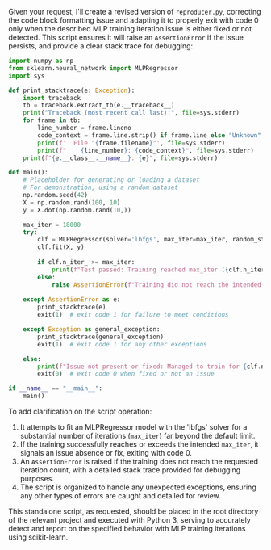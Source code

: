 Given your request, I'll create a revised version of `reproducer.py`, correcting the code block formatting issue and adapting it to properly exit with code 0 only when the described MLP training iteration issue is either fixed or not detected. This script ensures it will raise an `AssertionError` if the issue persists, and provide a clear stack trace for debugging:

```python
import numpy as np
from sklearn.neural_network import MLPRegressor
import sys

def print_stacktrace(e: Exception):
    import traceback
    tb = traceback.extract_tb(e.__traceback__)
    print("Traceback (most recent call last):", file=sys.stderr)
    for frame in tb:
        line_number = frame.lineno
        code_context = frame.line.strip() if frame.line else "Unknown"
        print(f'  File "{frame.filename}"', file=sys.stderr)
        print(f"    {line_number}: {code_context}", file=sys.stderr)
    print(f"{e.__class__.__name__}: {e}", file=sys.stderr)

def main():
    # Placeholder for generating or loading a dataset
    # For demonstration, using a random dataset
    np.random.seed(42)
    X = np.random.rand(100, 10)
    y = X.dot(np.random.rand(10,))

    max_iter = 18000
    try:
        clf = MLPRegressor(solver='lbfgs', max_iter=max_iter, random_state=1)
        clf.fit(X, y)
        
        if clf.n_iter_ >= max_iter:
            print(f"Test passed: Training reached max_iter ({clf.n_iter_} iterations)")
        else:
            raise AssertionError(f"Training did not reach the intended max_iter of {max_iter}, stopped at {clf.n_iter_}")
        
    except AssertionError as e:
        print_stacktrace(e)
        exit(1)  # exit code 1 for failure to meet conditions

    except Exception as general_exception:
        print_stacktrace(general_exception)
        exit(1)  # exit code 1 for any other exceptions

    else:
        print(f"Issue not present or fixed: Managed to train for {clf.n_iter_} iterations.")
        exit(0)  # exit code 0 when fixed or not an issue

if __name__ == "__main__":
    main()
```

To add clarification on the script operation:

1. It attempts to fit an MLPRegressor model with the 'lbfgs' solver for a substantial number of iterations (`max_iter`) far beyond the default limit.
2. If the training successfully reaches or exceeds the intended `max_iter`, it signals an issue absence or fix, exiting with code 0.
3. An `AssertionError` is raised if the training does not reach the requested iteration count, with a detailed stack trace provided for debugging purposes.
4. The script is organized to handle any unexpected exceptions, ensuring any other types of errors are caught and detailed for review.

This standalone script, as requested, should be placed in the root directory of the relevant project and executed with Python 3, serving to accurately detect and report on the specified behavior with MLP training iterations using scikit-learn.